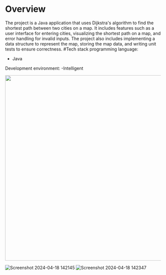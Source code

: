 # Overview
The project is a Java application that uses Dijkstra's algorithm to find the shortest path between two cities on a map. It includes features such as a user interface for entering cities, visualizing the shortest path on a map, and error handling for invalid inputs. The project also includes implementing a data structure to represent the map, storing the map data, and writing unit tests to ensure correctness.
 #Tech stack
programming language:
- Java

Development environment:
  -Intelligent

<img sec="https://github.com/Mohammad-Zaben/Gaza-Map/assets/141401082/03dc5b30-4269-4a23-b006-5e584a229044" alt="" width=800 >
<img src="https://github.com/Mohammad-Zaben/Gaza-Map/assets/141401082/03dc5b30-4269-4a23-b006-5e584a229044" alt="" width=600 > 

![Screenshot 2024-04-18 142145](https://github.com/Mohammad-Zaben/Gaza-Map/assets/141401082/03dc5b30-4269-4a23-b006-5e584a229044)
![Screenshot 2024-04-18 142347](https://github.com/Mohammad-Zaben/Gaza-Map/assets/141401082/c03e842e-1a07-4ddd-bb43-0a4cd6ac2641)
